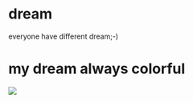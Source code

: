 # dream
everyone have different dream;-)
<h1>my dream always colorful</h1>
<img src="1823a725f2303a77890330a62c37002a.jpg">
